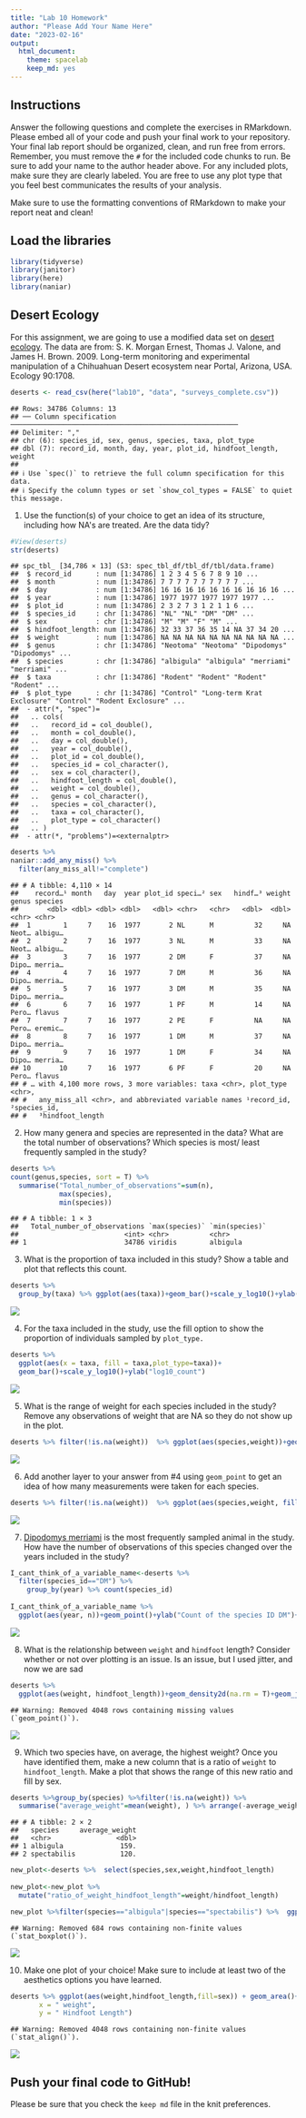 ```yaml
---
title: "Lab 10 Homework"
author: "Please Add Your Name Here"
date: "2023-02-16"
output:
  html_document: 
    theme: spacelab
    keep_md: yes
---
```




## Instructions
Answer the following questions and complete the exercises in RMarkdown. Please embed all of your code and push your final work to your repository. Your final lab report should be organized, clean, and run free from errors. Remember, you must remove the `#` for the included code chunks to run. Be sure to add your name to the author header above. For any included plots, make sure they are clearly labeled. You are free to use any plot type that you feel best communicates the results of your analysis.  

Make sure to use the formatting conventions of RMarkdown to make your report neat and clean!  

## Load the libraries

```r
library(tidyverse)
library(janitor)
library(here)
library(naniar)
```

## Desert Ecology
For this assignment, we are going to use a modified data set on [desert ecology](http://esapubs.org/archive/ecol/E090/118/). The data are from: S. K. Morgan Ernest, Thomas J. Valone, and James H. Brown. 2009. Long-term monitoring and experimental manipulation of a Chihuahuan Desert ecosystem near Portal, Arizona, USA. Ecology 90:1708.

```r
deserts <- read_csv(here("lab10", "data", "surveys_complete.csv"))
```

```
## Rows: 34786 Columns: 13
## ── Column specification ────────────────────────────────────────────────────────
## Delimiter: ","
## chr (6): species_id, sex, genus, species, taxa, plot_type
## dbl (7): record_id, month, day, year, plot_id, hindfoot_length, weight
## 
## ℹ Use `spec()` to retrieve the full column specification for this data.
## ℹ Specify the column types or set `show_col_types = FALSE` to quiet this message.
```

1. Use the function(s) of your choice to get an idea of its structure, including how NA's are treated. Are the data tidy?  

```r
#View(deserts)
str(deserts)
```

```
## spc_tbl_ [34,786 × 13] (S3: spec_tbl_df/tbl_df/tbl/data.frame)
##  $ record_id      : num [1:34786] 1 2 3 4 5 6 7 8 9 10 ...
##  $ month          : num [1:34786] 7 7 7 7 7 7 7 7 7 7 ...
##  $ day            : num [1:34786] 16 16 16 16 16 16 16 16 16 16 ...
##  $ year           : num [1:34786] 1977 1977 1977 1977 1977 ...
##  $ plot_id        : num [1:34786] 2 3 2 7 3 1 2 1 1 6 ...
##  $ species_id     : chr [1:34786] "NL" "NL" "DM" "DM" ...
##  $ sex            : chr [1:34786] "M" "M" "F" "M" ...
##  $ hindfoot_length: num [1:34786] 32 33 37 36 35 14 NA 37 34 20 ...
##  $ weight         : num [1:34786] NA NA NA NA NA NA NA NA NA NA ...
##  $ genus          : chr [1:34786] "Neotoma" "Neotoma" "Dipodomys" "Dipodomys" ...
##  $ species        : chr [1:34786] "albigula" "albigula" "merriami" "merriami" ...
##  $ taxa           : chr [1:34786] "Rodent" "Rodent" "Rodent" "Rodent" ...
##  $ plot_type      : chr [1:34786] "Control" "Long-term Krat Exclosure" "Control" "Rodent Exclosure" ...
##  - attr(*, "spec")=
##   .. cols(
##   ..   record_id = col_double(),
##   ..   month = col_double(),
##   ..   day = col_double(),
##   ..   year = col_double(),
##   ..   plot_id = col_double(),
##   ..   species_id = col_character(),
##   ..   sex = col_character(),
##   ..   hindfoot_length = col_double(),
##   ..   weight = col_double(),
##   ..   genus = col_character(),
##   ..   species = col_character(),
##   ..   taxa = col_character(),
##   ..   plot_type = col_character()
##   .. )
##  - attr(*, "problems")=<externalptr>
```

```r
deserts %>% 
naniar::add_any_miss() %>% 
  filter(any_miss_all!="complete")
```

```
## # A tibble: 4,110 × 14
##    record…¹ month   day  year plot_id speci…² sex   hindf…³ weight genus species
##       <dbl> <dbl> <dbl> <dbl>   <dbl> <chr>   <chr>   <dbl>  <dbl> <chr> <chr>  
##  1        1     7    16  1977       2 NL      M          32     NA Neot… albigu…
##  2        2     7    16  1977       3 NL      M          33     NA Neot… albigu…
##  3        3     7    16  1977       2 DM      F          37     NA Dipo… merria…
##  4        4     7    16  1977       7 DM      M          36     NA Dipo… merria…
##  5        5     7    16  1977       3 DM      M          35     NA Dipo… merria…
##  6        6     7    16  1977       1 PF      M          14     NA Pero… flavus 
##  7        7     7    16  1977       2 PE      F          NA     NA Pero… eremic…
##  8        8     7    16  1977       1 DM      M          37     NA Dipo… merria…
##  9        9     7    16  1977       1 DM      F          34     NA Dipo… merria…
## 10       10     7    16  1977       6 PF      F          20     NA Pero… flavus 
## # … with 4,100 more rows, 3 more variables: taxa <chr>, plot_type <chr>,
## #   any_miss_all <chr>, and abbreviated variable names ¹​record_id, ²​species_id,
## #   ³​hindfoot_length
```

2. How many genera and species are represented in the data? What are the total number of observations? Which species is most/ least frequently sampled in the study?


```r
deserts %>% 
count(genus,species, sort = T) %>% 
  summarise("Total_number_of_observations"=sum(n),
            max(species),
            min(species))
```

```
## # A tibble: 1 × 3
##   Total_number_of_observations `max(species)` `min(species)`
##                          <int> <chr>          <chr>         
## 1                        34786 viridis        albigula
```

3. What is the proportion of taxa included in this study? Show a table and plot that reflects this count.

```r
deserts %>% 
  group_by(taxa) %>% ggplot(aes(taxa))+geom_bar()+scale_y_log10()+ylab("log10_count")
```

![](lab10_hw_files/figure-html/unnamed-chunk-5-1.png)<!-- -->

4. For the taxa included in the study, use the fill option to show the proportion of individuals sampled by `plot_type.`

```r
deserts %>% 
  ggplot(aes(x = taxa, fill = taxa,plot_type=taxa))+
  geom_bar()+scale_y_log10()+ylab("log10_count")
```

![](lab10_hw_files/figure-html/unnamed-chunk-6-1.png)<!-- -->

5. What is the range of weight for each species included in the study? Remove any observations of weight that are NA so they do not show up in the plot.

```r
deserts %>% filter(!is.na(weight))  %>% ggplot(aes(species,weight))+geom_boxplot()+coord_flip()
```

![](lab10_hw_files/figure-html/unnamed-chunk-7-1.png)<!-- -->

6. Add another layer to your answer from #4 using `geom_point` to get an idea of how many measurements were taken for each species.

```r
deserts %>% filter(!is.na(weight))  %>% ggplot(aes(species,weight, fill(species)))+geom_point()+geom_boxplot()+coord_flip()
```

![](lab10_hw_files/figure-html/unnamed-chunk-8-1.png)<!-- -->

7. [Dipodomys merriami](https://en.wikipedia.org/wiki/Merriam's_kangaroo_rat) is the most frequently sampled animal in the study. How have the number of observations of this species changed over the years included in the study?

```r
I_cant_think_of_a_variable_name<-deserts %>% 
  filter(species_id=="DM") %>% 
    group_by(year) %>% count(species_id)
  
I_cant_think_of_a_variable_name %>% 
  ggplot(aes(year, n))+geom_point()+ylab("Count of the species ID DM")+labs(title = "number of observations versus year")
```

![](lab10_hw_files/figure-html/unnamed-chunk-9-1.png)<!-- -->

8. What is the relationship between `weight` and `hindfoot` length? Consider whether or not over plotting is an issue.
Is an issue, but I used jitter, and now we are sad

```r
deserts %>% 
  ggplot(aes(weight, hindfoot_length))+geom_density2d(na.rm = T)+geom_jitter()
```

```
## Warning: Removed 4048 rows containing missing values (`geom_point()`).
```

![](lab10_hw_files/figure-html/unnamed-chunk-10-1.png)<!-- -->

9. Which two species have, on average, the highest weight? Once you have identified them, make a new column that is a ratio of `weight` to `hindfoot_length`. Make a plot that shows the range of this new ratio and fill by sex.

```r
deserts %>%group_by(species) %>%filter(!is.na(weight)) %>%
  summarise("average_weight"=mean(weight), ) %>% arrange(-average_weight) %>% head(2)
```

```
## # A tibble: 2 × 2
##   species     average_weight
##   <chr>                <dbl>
## 1 albigula              159.
## 2 spectabilis           120.
```

```r
new_plot<-deserts %>%  select(species,sex,weight,hindfoot_length)
  
new_plot<-new_plot %>% 
  mutate("ratio_of_weight_hindfoot_length"=weight/hindfoot_length) 

new_plot %>%filter(species=="albigula"|species=="spectabilis") %>%  ggplot(aes(x=species,y=`ratio_of_weight_hindfoot_length`, fill=sex))+geom_boxplot()
```

```
## Warning: Removed 684 rows containing non-finite values (`stat_boxplot()`).
```

![](lab10_hw_files/figure-html/unnamed-chunk-11-1.png)<!-- -->

10. Make one plot of your choice! Make sure to include at least two of the aesthetics options you have learned.

```r
deserts %>% ggplot(aes(weight,hindfoot_length,fill=sex)) + geom_area()+labs(title = "Area curve of hindfootlength and weight",
       x = " weight",
       y = " Hindfoot Length")
```

```
## Warning: Removed 4048 rows containing non-finite values (`stat_align()`).
```

![](lab10_hw_files/figure-html/unnamed-chunk-12-1.png)<!-- -->

## Push your final code to GitHub!
Please be sure that you check the `keep md` file in the knit preferences. 
